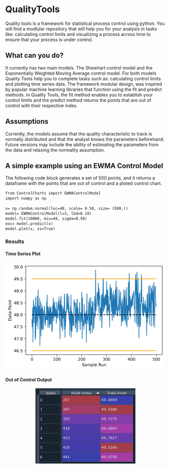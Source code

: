 # QualityTools
 Quality tools is a framework for statistical process control using python. You will find a modlular repository that will help you for your analysis in tasks like: calculating control limits and visualizing a process across time to ensure that your process is under control.
 
 ## What can you do?
 
 It currently has two main models. The Shewhart control model and the Exponentially Weighted Moving Average control model. For both models Quality Tools help you to complete tasks such as: calculating control limits and plotting time series data. The framework modular design, was inspired by popular machine learning libraries that function using the fit and predict methods. In Quality Tools, the fit method enables you to establish your control limits and the predict method returns the points that are out of control with their respective index. 
 
 ## Assumptions
 Currently, the models assume that the quality characteristic to track is normally distributed and that the analyst knows the parameters beforehand. Future versions may include the ability of estimating the parameters from the data and relaxing the normality assumption. 
 
 ## A simple example using an EWMA Control Model
 
 The following code block generates a set of 500 points, and it returns a dataframe with the points that are out of control and a ploted control chart. 
   
   ```
   from ControlCharts import EWMAControlModel
   import numpy as np
   
   x= np.random.normal(loc=48, scale= 0.50, size= (500,))
   model= EWMAControlModel(l=3, lbd=0.10)
   model.fit(10000, miu=48, sigma=0.50)
   ooc= model.predict(x)
   model.plot(x, ss=True)
   ```

### Results
  
  #### Time Series Plot
  <p align="center">
  <img src="https://github.com/fernando-acosta/QualityTools/blob/main/Examples/TimeSeriesExample1.png" />
  </p>
  
  #### Out of Control Output
  <p align="center">
  <img src="https://github.com/fernando-acosta/QualityTools/blob/main/Examples/OutofControlExample1.PNG" />
  </p>


 
